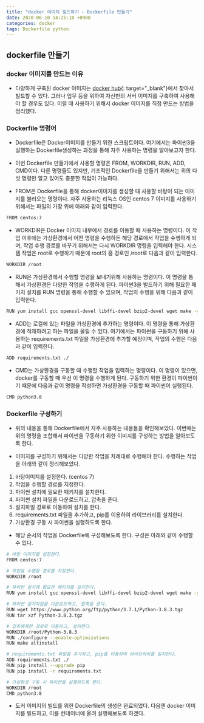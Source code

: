 ```yaml
---
title: "docker 이미지 빌드하기 - Dockerfile 만들기"
date: 2020-06-10 14:25:10 +0900
categories: docker
tags: Dockerfile python
---
```


## dockerfile 만들기

### docker 이미지를 만드는 이유

- 다양하게 구축된 docker 이미지는 [docker hub](https://hub.docker.com/){: target="_blank"}에서 찾아서 빌드할 수 있다. 그러나 업무 등을 위하여 자신만의 서버 이미지를 구축하여 사용해야 할 경우도 있다. 이럴 때 사용하기 위해서 docker 이미지를 직접 만드는 방법을 정리했다.

### Dockerfile 명령어

- Dockerfile은 Docker이미지를 만들기 위한 스크립트이다. 여기에서는 파이썬3을 실행하는 Dockerfile생성하는 과정을 통해 자주 사용하는 명령을 알아보고자 한다.

- 이번 Dockerfile 만들기에서 사용할 명령은 FROM, WORKDIR, RUN, ADD, CMD이다. 다른 명령들도 있지만, 기초적인 Dockerfile을 만들기 위해서는 위의 다섯 명령만 알고 있어도 충분한 작업이 가능하다.

- FROM은 Dockerfile을 통해 docker이미지를 생성할 때 사용할 바탕이 되는 이미지를 불러오는 명령이다. 자주 사용하는 리눅스 OS인 centos 7 이미지를 사용하기 위해서는 파일의 가장 위에 아래와 같이 입력한다.

```bash
FROM centos:7
```

- WORKDIR은 Docker 이미지 내부에서 경로를 이동할 때 사용하는 명령이다. 이 작업 이후에는 가상환경에서 어떤 명령을 수행하든 해당 경로에서 작업을 수행하게 되며, 작업 수행 경로를 바꾸기 위해서는 다시 WORKDIR 명령을 입력해야 한다. 시스템 작업은 root로 수행하기 때문에 root의 홈 경로인 /root로 다음과 같이 입력한다.

```bash
WORKDIR /root
```

- RUN은 가상환경에서 수행할 명령을 보내기위해 사용하는 명령이다. 이 명령을 통해서 가상환경은 다양한 작업을 수행하게 된다. 파이썬3을 빌드하기 위해 필요한 패키지 설치를 RUN 명령을 통해 수행할 수 있으며, 작업의 수행을 위해 다음과 같이 입력한다.

```bash
RUN yum install gcc openssl-devel libffi-devel bzip2-devel wget make -y
```

- ADD는 로컬에 있는 파일을 가상환경에 추가하는 명령이다. 이 명령을 통해 가상환경에 적재하려고 하는 파일을 올릴 수 있다. 여기에서는 파이썬을 구동하기 위해 사용하는 requirements.txt 파일을 가상환경에 추가할 예정이며, 작업의 수행은 다음과 같이 입력한다.

```bash
ADD requirements.txt ./
```

- CMD는 가상환경을 구동할 때 수행할 작업을 입력하는 명령이다. 이 명령이 있으면, docker를 구동할 때 우선 이 명령을 수행하게 된다. 구동하기 위한 환경이 파이썬이기 때문에 다음과 같이 명령을 작성하면 가상환경을 구동할 때 파이썬이 실행된다.

```bash
CMD python3.8
```

### Dockerfile 구성하기

- 위의 내용을 통해 Dockerfile에서 자주 사용하는 내용들을 확인해보았다. 이번에는 위의 명령을 조합해서 파이썬을 구동하기 위한 이미지를 구성하는 방법을 알아보도록 한다.

- 이미지를 구성하기 위해서는 다양한 작업을 차례대로 수행해야 한다. 수행하는 작업을 아래와 같이 정리해보았다.

 1. 바탕이미지를 설정한다. (centos 7)
 2. 작업을 수행할 경로를 지정한다.
 3. 파이썬 설치에 필요한 패키지를 설치한다.
 4. 파이썬 설치 파일을 다운로드하고, 압축을 푼다.
 5. 설치파일 경로로 이동하여 설치를 한다.
 6. requirements.txt 파일을 추가하고, pip를 이용하여 라이브러리를 설치한다.
 7. 가상환경 구동 시 파이썬을 실행하도록 한다.

- 해당 순서의 작업을 Dockerfile에 구성해보도록 한다. 구성은 아래와 같이 수행할 수 있다.

```bash
# 바탕 이미지를 설정한다.
FROM centos:7

# 작업을 수행할 경로를 지정한다.
WORKDIR /root

# 파이썬 설치에 필요한 패키지를 설치한다.
RUN yum install gcc openssl-devel libffi-devel bzip2-devel wget make -y

# 파이썬 설치파일을 다운로드하고, 압축을 푼다.
RUN wget https://www.python.org/ftp/python/3.7.1/Python-3.8.3.tgz
RUN tar xzf Python-3.8.3.tgz

# 압축해체한 경로로 이동하고, 설치한다.
WORKDIR /root/Python-3.8.3
RUN ./configure --enable-optimizations
RUN make altinstall

# requirements.txt 파일을 추가하고, pip를 이용하여 라이브러리를 설치한다.
ADD requirements.txt ./
RUN pip install --upgrade pip
RUN pip install -r requirements.txt

# 가상환경 구동 시 파이썬을 실행하도록 한다.
WORKDIR /root
CMD python3.8
```

- 도커 이미지의 빌드를 위한 Dockerfile의 생성은 완료되었다. 다음엔 docker 이미지를 빌드하고, 이를 컨테이너에 올려 실행해보도록 하겠다.
